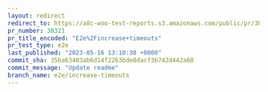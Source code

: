```yaml
---
layout: redirect
redirect_to: https://a8c-woo-test-reports.s3.amazonaws.com/public/pr/38321/e2e/index.html
pr_number: 38321
pr_title_encoded: "E2e%2Fincrease+timeouts"
pr_test_type: e2e
last_published: "2023-05-16 13:10:38 +0000"
commit_sha: 35ba63403ab6d14f2263bde8dacf3b742d442a68
commit_message: "Update readme"
branch_name: e2e/increase-timeouts
---
```

